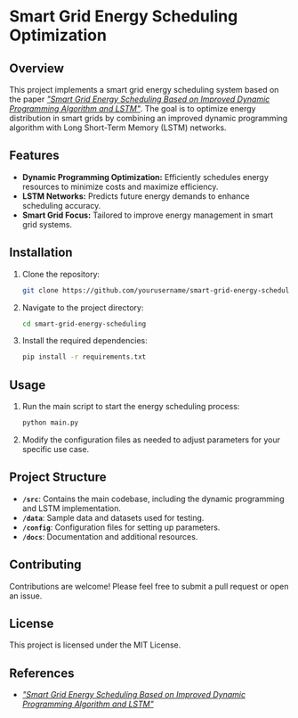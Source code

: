 # **Smart Grid Energy Scheduling Optimization**

## **Overview**

This project implements a smart grid energy scheduling system based on the paper *["Smart Grid Energy Scheduling Based on Improved Dynamic Programming Algorithm and LSTM"](https://www.ncbi.nlm.nih.gov/pmc/articles/PMC10403179/)*. The goal is to optimize energy distribution in smart grids by combining an improved dynamic programming algorithm with Long Short-Term Memory (LSTM) networks.

## **Features**

- **Dynamic Programming Optimization:** Efficiently schedules energy resources to minimize costs and maximize efficiency.
- **LSTM Networks:** Predicts future energy demands to enhance scheduling accuracy.
- **Smart Grid Focus:** Tailored to improve energy management in smart grid systems.

## **Installation**

1. Clone the repository:
   ```bash
   git clone https://github.com/yourusername/smart-grid-energy-scheduling.git
   ```
2. Navigate to the project directory:
   ```bash
   cd smart-grid-energy-scheduling
   ```
3. Install the required dependencies:
   ```bash
   pip install -r requirements.txt
   ```

## **Usage**

1. Run the main script to start the energy scheduling process:
   ```bash
   python main.py
   ```

2. Modify the configuration files as needed to adjust parameters for your specific use case.

## **Project Structure**

- **`/src`**: Contains the main codebase, including the dynamic programming and LSTM implementation.
- **`/data`**: Sample data and datasets used for testing.
- **`/config`**: Configuration files for setting up parameters.
- **`/docs`**: Documentation and additional resources.

## **Contributing**

Contributions are welcome! Please feel free to submit a pull request or open an issue.

## **License**

This project is licensed under the MIT License.

## **References**

- *["Smart Grid Energy Scheduling Based on Improved Dynamic Programming Algorithm and LSTM"](https://www.ncbi.nlm.nih.gov/pmc/articles/PMC10403179/)*
